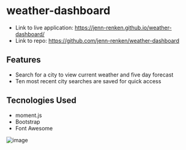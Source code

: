 # weather-dashboard

- Link to live application: https://jenn-renken.github.io/weather-dashboard/
- Link to repo: https://github.com/jenn-renken/weather-dashboard

## Features
- Search for a city to view current weather and five day forecast
- Ten most recent city searches are saved for quick access

## Tecnologies Used
- moment.js
- Bootstrap
- Font Awesome

![image](https://user-images.githubusercontent.com/88343948/135514501-0c82db7d-1cc1-4317-9ac8-209ba82fae37.png)
